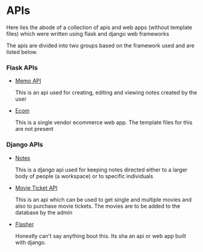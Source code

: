 # APIs
Here lies the abode of a collection of apis and web apps 
(without template files) which were written using flask 
and django web frameworks

The apis are divided into two groups based on
the framework used and are listed below.

### Flask APIs
- [Memo API](flask/memo_api)
  
  This is an api used for creating, editing and viewing notes
created by the user
  
  
- [Ecom](flask/ecom%20(web%20app))

  This is a single vendor ecommerce web app. The template files
for this are not present
  

### Django APIs
- [Notes](django/notes)

  This is a django api used for keeping notes directed either
to a larger body of people (a workspace) or to specific individuals
 
 
- [Movie Ticket API](django/ml)

  This is an api which can be used to get single and multiple movies
and also to purchase movie tickets. The movies are to be added to the database
  by the admin
  

- [Flasher](django/flasher)

  Honestly can't say anything bout this. Its sha an api or web
app built with django.